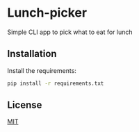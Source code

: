 # Lunch-picker
Simple CLI app to pick what to eat for lunch

## Installation

Install the requirements:

```bash
pip install -r requirements.txt
```

## License
[MIT](LICENSE)
